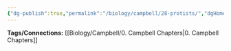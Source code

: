 ```yaml
---
{"dg-publish":true,"permalink":"/biology/campbell/28-protists/","dgHomeLink":true,"dgPassFrontmatter":true}
---
```


**Tags/Connections:**
[[Biology/Campbell/0. Campbell Chapters|0. Campbell Chapters]]